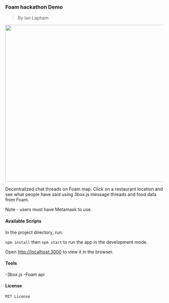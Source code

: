 ### Foam hackathon Demo

> By Ian Lapham

<img src="https://im2.ezgif.com/tmp/ezgif-2-589b0941121c.gif" width="600" height="500" />

Decentralized chat threads on Foam map. Click on a restaurant location and see what people have said using 3box.js message threads and food data from Foam. 

Note - users must have Metamask to use. 

#### Available Scripts

In the project directory, run:

`npm install` then `npm start` to run the app in the development mode.

Open [http://localhost:3000](http://localhost:3000) to view it in the browser.

#### Tools

-3box.js
-Foam api 

#### License

`MIT License`

